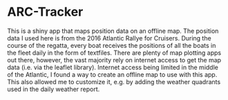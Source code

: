 # ARC-Tracker
This is a shiny app that maps position data on an offline map. The position data I used here is from the 2016 Atlantic Rallye for Cruisers. During the course of the regatta, every boat receives the positions of all the boats in the fleet daily in the form of textfiles. There are plenty of map plotting apps out there, however, the vast majority rely on internet access to get the map data (i.e. via the leaflet library). Internet access being limited in the middle of the Atlantic, I found a way to create an offline map to use with this app. This also allowed me to customize it, e.g. by adding the weather quadrants used in the daily weather report. 
